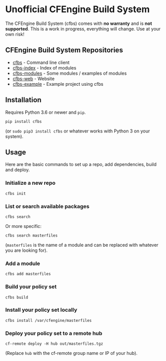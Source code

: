 # Unofficial CFEngine Build System

The CFEngine Build System (cfbs) comes with **no warranty** and is **not supported**.
This is a work in progress, everything will change.
Use at your own risk!

## CFEngine Build System Repositories

* [cfbs](https://github.com/olehermanse/cfbs) - Command line client
* [cfbs-index](https://github.com/olehermanse/cfbs-index) - Index of modules
* [cfbs-modules](https://github.com/olehermanse/cfbs-modules) - Some modules / examples of modules
* [cfbs-web](https://github.com/olehermanse/cfbs-web) - Website
* [cfbs-example](https://github.com/olehermanse/cfbs-example) - Example project using cfbs

## Installation

Requires Python 3.6 or newer and `pip`.

```
pip install cfbs
```

(or `sudo pip3 install cfbs` or whatever works with Python 3 on your system).

## Usage

Here are the basic commands to set up a repo, add dependencies, build and deploy.

### Initialize a new repo

```
cfbs init
```

### List or search available packages

```
cfbs search
```

Or more specific:

```
cfbs search masterfiles
```

(`masterfiles` is the name of a module and can be replaced with whatever you are looking for).

### Add a module

```
cfbs add masterfiles
```

### Build your policy set

```
cfbs build
```

### Install your policy set locally

```
cfbs install /var/cfengine/masterfiles
```

### Deploy your policy set to a remote hub

```
cf-remote deploy -H hub out/masterfiles.tgz
```

(Replace `hub` with the cf-remote group name or IP of your hub).
